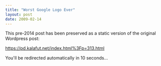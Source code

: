 ```yaml
---
title: "Worst Google Logo Ever"
layout: post
date: 2009-02-14
---
```


This pre-2014 post has been preserved as a static version of the original Wordpress post:

https://pd.kalafut.net/index.html%3Fp=313.html

You'll be redirected automatically in 10 seconds...

<head>
  <meta http-equiv="refresh" content="10;url=https://pd.kalafut.net/index.html%3Fp=313.html">
</head>

